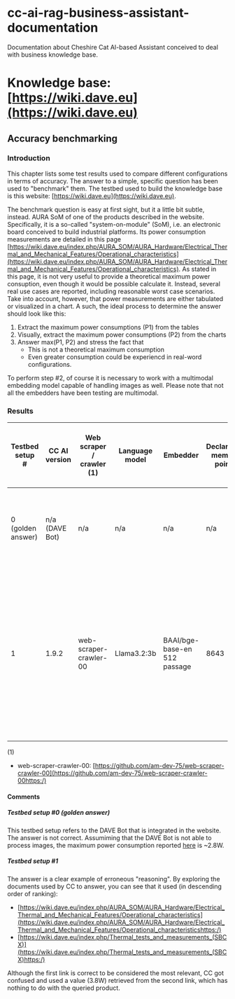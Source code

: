 # cc-ai-rag-business-assistant-documentation

Documentation about Cheshire Cat AI-based Assistant conceived to deal with business knowledge base.

# Knowledge base: [https://wiki.dave.eu](https://wiki.dave.eu)

## Accuracy benchmarking

### Introduction

This chapter lists some test results used to compare different configurations in terms of accuracy. The answer to a simple, specific question has been used to "benchmark" them. The testbed used to build the knowledge base is this website: [https://wiki.dave.eu](https://wiki.dave.eu).

The benchmark question is easy at first sight, but it a little bit subtle, instead. AURA SoM of one of the products described in the website. Specifically, it is a so-called "system-on-module" (SoM), i.e. an electronic board conceived to build industrial platforms. Its power consumption measurements are detailed in this page [https://wiki.dave.eu/index.php/AURA_SOM/AURA_Hardware/Electrical_Thermal_and_Mechanical_Features/Operational_characteristics](https://wiki.dave.eu/index.php/AURA_SOM/AURA_Hardware/Electrical_Thermal_and_Mechanical_Features/Operational_characteristics). As stated in this page, it is not very useful to provide a theoretical maximum power consuption, even though it would be possible calculate it. Instead, several real use cases are reported, including reasonable worst case scenarios. Take into account, however, that power measurements are either tabulated or visualized in a chart. A such, the ideal process to determine the answer should look like this:

1. Extract the maximum power consumptions (P1) from the tables
2. Visually, extract the maximum power consumptions (P2) from the charts
3. Answer max(P1, P2) and stress the fact that
   * This is not a theoretical maximum consumption
   * Even greater consumption could be experiencd in real-word configurations.

To perform step #2, of course it is necessary to work with a multimodal embedding model capable of handling images as well. Please note that not all the embedders have been testing are multimodal.

### Results


| Testbed setup<br />#   | CC AI version       | Web scraper / crawler (1) | Language model | Embedder                               | Declarative memory points | Benchmark<br />"What is the maximum power consumption of AURA SoM?"                                                                                                                   |
| ------------------------ | --------------------- | --------------------------- | ---------------- | ---------------------------------------- | --------------------------- | --------------------------------------------------------------------------------------------------------------------------------------------------------------------------------------- |
| 0<br />(golden answer) | n/a<br />(DAVE Bot) | n/a                       | n/a            | n/a                                    | n/a                       | The maximum power consumption of the AURA SOM is up to 2W. Let us know how to contact you!                                                                                            |
| 1                      | 1.9.2               | web-scraper-crawler-00    | Llama3.2:3b    | BAAI/bge-base-en<br />512<br />passage | 8643                      | *grin* Ahah, my curious friend! According to the text, the maximum power consumption of the AURA SOM (System-on-Module) is 3.68 W. *disappears and reappears with a mischievous grin* |
|                        |                     |                           |                |                                        |                           |                                                                                                                                                                                       |

(1)

* web-scraper-crawler-00: [https://github.com/am-dev-75/web-scraper-crawler-00](https://github.com/am-dev-75/web-scraper-crawler-00https:/)

#### Comments

##### Testbed setup #0 (golden answer)

This testbed setup refers to the DAVE Bot that is integrated in the website. The answer is not correct. Assumiming that the DAVE Bot is not able to process images, the maximum power consumption reported [here](https://wiki.dave.eu/index.php/AURA_SOM/AURA_Hardware/Electrical_Thermal_and_Mechanical_Features/Operational_characteristics) is ~2.8W.

##### Testbed setup #1

The answer is a clear example of erroneous "reasoning". By exploring the documents used by CC to answer, you can see that it used (in descending order of ranking):

* [https://wiki.dave.eu/index.php/AURA_SOM/AURA_Hardware/Electrical_Thermal_and_Mechanical_Features/Operational_characteristics](https://wiki.dave.eu/index.php/AURA_SOM/AURA_Hardware/Electrical_Thermal_and_Mechanical_Features/Operational_characteristicshttps:/)
* [https://wiki.dave.eu/index.php/Thermal_tests_and_measurements_(SBCX)](https://wiki.dave.eu/index.php/Thermal_tests_and_measurements_(SBCX)https:/)

Although the first link is correct to be considered the most relevant, CC got confused and used a value (3.8W) retrieved from the second link, which has nothing to do with the queried product.
